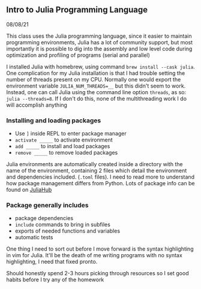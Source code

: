 ## Intro to Julia Programming Language
08/08/21

This class uses the Julia programming language, since it easier to maintain programming environments, Julia has a lot of community support, but most importantly it is possible to dig into the assembly and low level code during optimization and profiling of programs (serial and parallel)


I installed Julia with homebrew, using command `brew install --cask julia`. One complication for my Julia installation is that I had trouble setting the number of threads present on my CPU. Normally one would export the environment variable `JULIA_NUM_THREADS=__` but this didn't seem to work. Instead, one can call Julia using the command line option `threads`, as so: `julia --threads=8`. If I don't do this, none of the multithreading work I do will accomplish anything

### Installing and loading packages
- Use `]` inside REPL to enter package manager
- `activate _____` to activate environment
- `add _____` to install and load packages
- `remove _____` to remove loaded packages


Julia environments are automatically created inside a directory with the name of the environment, containing 2 files which detail the environment and dependencies included. (`.toml` files). I need to read more to understand how package management differs from Python. Lots of package info can be found on [JuliaHub](https://juliahub.com/lp/)


### Package generally includes
- package dependencies
- `include` commands to bring in subfiles
- exports of needed functions and variables
- automatic tests


One thing I need to sort out before I move forward is the syntax highlighting in vim for Julia. It'll be the death of me writing programs with no syntax highlighting, I need that fixed pronto.


Should honestly spend 2-3 hours picking through resources so I set good habits before I try any of the homework
